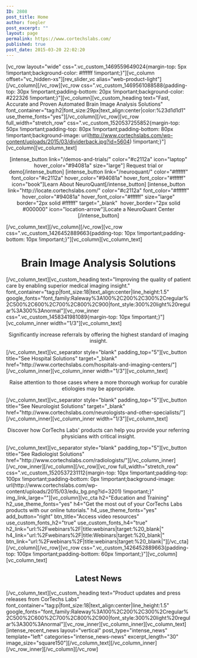 ```yaml
---
ID: 2808
post_title: Home
author: foegler
post_excerpt: ""
layout: page
permalink: https://www.cortechslabs.com/
published: true
post_date: 2015-03-20 22:02:20
---
```

[vc_row layout="wide" css=".vc_custom_1469559649024{margin-top: 5px !important;background-color: #ffffff !important;}"][vc_column offset="vc_hidden-xs"][rev_slider_vc alias="web-product-light"][/vc_column][/vc_row][vc_row css=".vc_custom_1469561088588{padding-top: 30px !important;padding-bottom: 20px !important;background-color: #222326 !important;}"][vc_column][vc_custom_heading text="Fast, Accurate and Proven Automated Brain Image Analysis Solutions" font_container="tag:h2|font_size:29px|text_align:center|color:%23d1d1d1" use_theme_fonts="yes"][/vc_column][/vc_row][vc_row full_width="stretch_row" css=".vc_custom_1520537255852{margin-top: 50px !important;padding-top: 80px !important;padding-bottom: 80px !important;background-image: url(http://www.cortechslabs.com/wp-content/uploads/2015/03/dividerback.jpg?id=5604) !important;}"][vc_column][vc_column_text]
<p style="text-align: center;">[intense_button link="/demos-and-trials/" color="#c2112a" icon="laptop" hover_color="#94081a" size="large"] Request trial or demo[/intense_button] [intense_button link="/neuroquant/" color="#ffffff" font_color="#c2112a" hover_color="#94081a" hover_font_color="#ffffff" icon="book"]Learn About NeuroQuant[/intense_button] [intense_button link="http://locate.cortechslabs.com/" color="#c2112a" font_color="#ffffff" hover_color="#94081a" hover_font_color="#ffffff" size="large" border="2px solid #ffffff" target="_blank"  hover_border="2px solid #000000" icon="location-arrow"]Locate a NeuroQuant Center [/intense_button]</p>
[/vc_column_text][/vc_column][/vc_row][vc_row css=".vc_custom_1426452889663{padding-top: 10px !important;padding-bottom: 10px !important;}"][vc_column][vc_column_text]
<h1 style="text-align: center;">Brain Image Analysis Solutions</h1>
[/vc_column_text][vc_custom_heading text="Improving the quality of patient care by enabling superior medical imaging insight." font_container="tag:p|font_size:18|text_align:center|line_height:1.5" google_fonts="font_family:Raleway%3A100%2C200%2C300%2Cregular%2C500%2C600%2C700%2C800%2C900|font_style:300%20light%20regular%3A300%3Anormal"][vc_row_inner css=".vc_custom_1458341981089{margin-top: 10px !important;}"][vc_column_inner width="1/3"][vc_column_text]
<p style="text-align: center;">Significantly increase referrals by offering the highest standard of imaging insight.</p>
[/vc_column_text][vc_separator style="blank" padding_top="5"][vc_button title="See Hospital Solutions" target="_blank" href="http://www.cortechslabs.com/hospitals-and-imaging-centers/"][/vc_column_inner][vc_column_inner width="1/3"][vc_column_text]
<p style="text-align: center;">Raise attention to those cases where a more thorough workup for curable etiologies may be appropriate.</p>
[/vc_column_text][vc_separator style="blank" padding_top="5"][vc_button title="See Neurologist Solutions" target="_blank" href="http://www.cortechslabs.com/neurologists-and-other-specialists/"][/vc_column_inner][vc_column_inner width="1/3"][vc_column_text]
<p style="text-align: center;">Discover how CorTechs Labs' products can help you provide your referring physicians with critical insight.</p>
[/vc_column_text][vc_separator style="blank" padding_top="5"][vc_button title="See Radiologist Solutions" href="http://www.cortechslabs.com/radiologists/"][/vc_column_inner][/vc_row_inner][/vc_column][/vc_row][vc_row full_width="stretch_row" css=".vc_custom_1520537231112{margin-top: 10px !important;padding-top: 100px !important;padding-bottom: 0px !important;background-image: url(http://www.cortechslabs.com/wp-content/uploads/2015/03/edu_bg.png?id=3201) !important;}" img_link_large=""][vc_column][vc_cta h2="Education and Training" h2_use_theme_fonts="yes" h4="Get the most out of your CorTechs Labs products with our online tutorials." h4_use_theme_fonts="yes" add_button="right" btn_title="Access video resources" use_custom_fonts_h2="true" use_custom_fonts_h4="true" h2_link="url:%2Fwebinars%2F|title:webinars|target:%20_blank|" h4_link="url:%2Fwebinars%2F|title:Webinars|target:%20_blank|" btn_link="url:%2Fwebinars%2F|title:webinars|target:%20_blank|"][/vc_cta][/vc_column][/vc_row][vc_row css=".vc_custom_1426452889663{padding-top: 100px !important;padding-bottom: 60px !important;}"][vc_column][vc_column_text]
<h2 style="text-align: center;">Latest News</h2>
[/vc_column_text][vc_custom_heading text="Product updates and press releases from CorTechs Labs" font_container="tag:p|font_size:18|text_align:center|line_height:1.5" google_fonts="font_family:Raleway%3A100%2C200%2C300%2Cregular%2C500%2C600%2C700%2C800%2C900|font_style:300%20light%20regular%3A300%3Anormal"][vc_row_inner][vc_column_inner][vc_column_text][intense_recent_news layout="vertical" post_type="intense_news" template="left" categories="intense_news-news" excerpt_length="30" image_size="square150"][/vc_column_text][/vc_column_inner][/vc_row_inner][/vc_column][/vc_row]